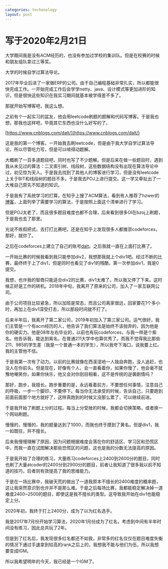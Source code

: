 ```yaml
---
categories: techonology
layout: post
---
```


# 写于2020年2月21日

大学期间我是没有ACM经历的，也没有参加过学校的集训队。但是在校赛的时候和朋友组队拿过三等奖。

大学的时候自学过算法导论。

2017年毕业后进了一家做ERP的公司。由于自己编程基础非常扎实，所以都能很快完成工作。一开始完成工作后会学学netty、java、设计模式等更加进阶的知识，但是很快这些知识在我实习期间就基本被学得差不多了。

那就开始写博客吧，我这么想。

之前有个一起实习的盆友，他会用leetcode刷题的题解和代码写博客。于是我也想，那我也这样吧，毕竟其它东西也没什么好写的了。

[https://www.cnblogs.com/dalt/](https://www.cnblogs.com/dalt/)

这是我的第一个博客。一开始我去刷leetcode，但是由于我大学自学过算法导论，所以尽管吃力写，但是可以啃得动题解。

大概刷了一百多道题目吧，同时也写了不少题解。但是后来在做一些题目时，遇到我从未见过的算法：二叉索引树、线段树，这些数据结构没有出现在算法导论中过，初见惊为天人。于是我去找到了其他人的博客进行学习，但是没有leetcode上关于BIT和线段树的题目不多，于是我去POJ上进行提交。这一学又牵扯出了一大堆自己原先不知道的知识。

于是我有了系统学习的打算，在知乎上搜了ACM算法，看到有人推荐了hzwer的[博客](http://hzwer.com/1234.html)，上面列举了需要学习的算法，于是按照上面这个清单进行了学习。

但是POJ太老了，而且很多题目难度也都不合理，后来看到很多OI在bzoj上刷题，于是我也去了那里。

光说不练假把式，去打打比赛吧，还是在知乎上发现很多人都推崇codeforces，那好，就你了。

之后在codeforces上建立了自己的账号[dalt](https://codeforces.com/profile/dalt)。之后我就一直在上面打比赛了。

一开始比赛的时候我看到我只能参加div2，我想那我就上个div1吧。经过不断的比赛，最终终于上了div1，但是同时也看见了div1的残酷，第一次参加div1，我是0提交。

我想，也许我的智商只能适合div2的比赛，div1太难了。所以我又停了下来。这时候正好是工作的转机。2018年中旬，我离开了原来的公司，加入了一家互联网公司。

由于公司项目比较紧急，所以加班是常态，而且公司离家很远，回家要花1个多小时，再加上在div1深受打击，所以那段时间就不打了。

后来半年后，我离开了第二家公司，2019年初加入了第三家公司。运气很好，我们主管是一个有acm经历的人，他告诉了我们算法是始终不该抛弃的，因为他是你的硬实力。他是08年左右毕业的，以前也有玩codeforces，与我一样是个紫名。他告诉我，能达到紫名，在普通211大学中也算优秀了。而我不觉得我比那些211、985的学生差（我是一个普通一本的学生），所以我夸下海口，说我要上红。我的主管他不信。

于是我第一次有了动力。以前的比赛就像在西溪湿地一人独自奔跑，没人追赶，也没人在你前头。但是现在，好像有个人，会一直看着你，如果你慢了，他会毫不犹豫地嘲笑你，如果你快乐，他又会对你刮目相看，这不是传统的逆袭剧情吗？

那好，跑步，我擅长。跑步重要的是，永远看着前方，不要想任何事情，注意自己的呼吸，一步一个脚印，不要停下。每当你无法承受的时候，告诉自己，只要跑到前面前面那个地方就好了，这样真跑到的时候又没那么累了，可以继续前进。

于是我开始了刷题上分的过程。每当上分受挫的时候，我都会切换策略，或者换一个网站刷题。

慢慢的，慢慢的，我的题量达到了1000，而我也终于摸到了黄名。但是div1，我一如既往，并不擅长。

后来我慢慢理解了原因，因为问题根据难度会落在你的舒适区、学习区和恐慌区中，而我一直在试图解决那些恐慌区的问题，这也是我的分数无法提高的原因。

于是我开始了合理的练习，大量练习codeforces上2400到2600分的题目，同时也刷了大量atcoder的2400分到2900分的题目，前者让我知道了很多我以前不知道的技巧，后者则有效提高了我的思维能力。

于是在一场比赛中，我破天荒的做出了一道我原本不擅长的2400难度的概率题，这让我突然意识到也许并不是那么难。于是之后每场比赛，我都能稳定解决掉一道难度2400~2500的题目，即使这是我不擅长的类型。这导致我开始在div1也能稳定上分。

2020年初，我终于打上2400分，成为了以为红名选手。

我是2017年7月份开始学习算法，2020年1月份成为了红名，考虑到中间有半年时间没有练习，因此总共玩了2年。

但是到了红名后，我发现很多红名都还不如我，非常多的红名仅仅在题目难度失衡的情况下通过手速拿到较高的rank之后上的，我想我不能与他们为伍，所以我想要变成IGM。

所以我希望明年的今天，我已经是一个IGM了。


